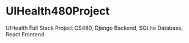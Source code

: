 # UIHealth480Project
 UIHealth Full Stack Project CS480, Django Backend, SQLIte Database, React Frontend
